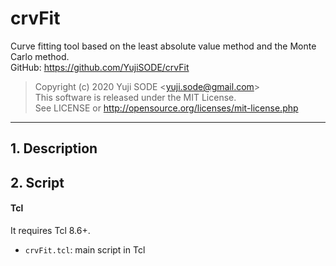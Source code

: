 # crvFit
Curve fitting tool based on the least absolute value method and the Monte Carlo method.  
GitHub: https://github.com/YujiSODE/crvFit  
>Copyright (c) 2020 Yuji SODE \<yuji.sode@gmail.com\>  
>This software is released under the MIT License.  
>See LICENSE or http://opensource.org/licenses/mit-license.php  
______

## 1. Description

## 2. Script
#### Tcl
It requires Tcl 8.6+.  
- `crvFit.tcl`: main script in Tcl
